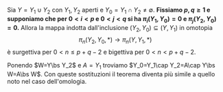 Sia $Y=Y_1\cup Y_2$ con $Y_1,Y_2$ aperti e $Y_0=Y_1\cap Y_2\neq \emptyset$. 
**Fissiamo $p,q\geq 1$ e supponiamo che per $0<i<p$ e $0<j<q$ si ha $\pi_i(Y_1,Y_0)=0$ e $\pi_j(Y_2,Y_0)=0$.**
Allora la mappa indotta dall'inclusione $(Y_2,Y_0)\subseteq (Y,Y_1)$ in omotopia $$\pi_n(Y_2,Y_0,\ast)\to\pi_n(Y,Y_1,\ast)$$è surgettiva per $0<n\leq p+q-2$ e bigettiva per $0<n<p+q-2$.

Ponendo $W=Y\bs Y_2$ e $A=Y_1$ troviamo $Y_0=Y_1\cap Y_2=A\cap Y\bs W=A\bs W$. Con queste sostituzioni il teorema diventa più simile a quello noto nel caso dell'omologia.
